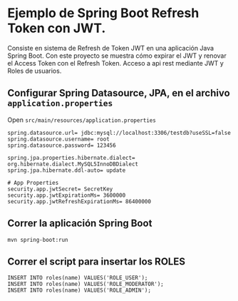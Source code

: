 # Ejemplo de Spring Boot Refresh Token con JWT.
Consiste en sistema de Refresh de Token JWT en una aplicación Java Spring Boot.
Con este proyecto se muestra cómo expirar el JWT y renovar el Access Token con el Refresh Token. Acceso a api rest mediante JWT y Roles de usuarios.
## Configurar Spring Datasource, JPA, en el archivo `application.properties`
Open `src/main/resources/application.properties`

```properties
spring.datasource.url= jdbc:mysql://localhost:3306/testdb?useSSL=false
spring.datasource.username= root
spring.datasource.password= 123456

spring.jpa.properties.hibernate.dialect= org.hibernate.dialect.MySQL5InnoDBDialect
spring.jpa.hibernate.ddl-auto= update

# App Properties
security.app.jwtSecret= SecretKey
security.app.jwtExpirationMs= 3600000
security.app.jwtRefreshExpirationMs= 86400000
```

## Correr la aplicación Spring Boot
```
mvn spring-boot:run
```

## Correr el script para insertar los ROLES
```
INSERT INTO roles(name) VALUES('ROLE_USER');
INSERT INTO roles(name) VALUES('ROLE_MODERATOR');
INSERT INTO roles(name) VALUES('ROLE_ADMIN');
```
